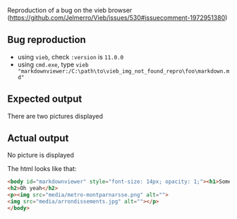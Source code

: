 Reproduction of a bug on the vieb browser (https://github.com/Jelmerro/Vieb/issues/530#issuecomment-1972951380)

## Bug reproduction
* using `vieb`, check `:version` is `11.0.0`
* using `cmd.exe`, type `vieb "markdownviewer:/C:\path\to\vieb_img_not_found_repro\foo\markdown.md"`

## Expected output
There are two pictures displayed

## Actual output
No picture is displayed

The html looks like that:

```html
<body id="markdownviewer" style="font-size: 14px; opacity: 1;"><h1>Some sexy markdown</h1>
<h2>Oh yeah</h2>
<p><img src="media/metro-montparnarsse.png" alt="">
<img src="media/arrondissements.jpg" alt=""></p>
</body>
```
